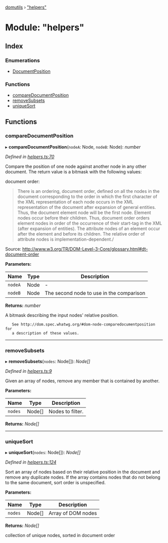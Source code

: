 [domutils](../README.md) › ["helpers"](_helpers_.md)

# Module: "helpers"

## Index

### Enumerations

* [DocumentPosition](../enums/_helpers_.documentposition.md)

### Functions

* [compareDocumentPosition](_helpers_.md#comparedocumentposition)
* [removeSubsets](_helpers_.md#removesubsets)
* [uniqueSort](_helpers_.md#uniquesort)

## Functions

###  compareDocumentPosition

▸ **compareDocumentPosition**(`nodeA`: Node, `nodeB`: Node): *number*

*Defined in [helpers.ts:70](https://github.com/fb55/domutils/blob/a6b5551/src/helpers.ts#L70)*

Compare the position of one node against another node in any other document.
The return value is a bitmask with the following values:

document order:
> There is an ordering, document order, defined on all the nodes in the
> document corresponding to the order in which the first character of the
> XML representation of each node occurs in the XML representation of the
> document after expansion of general entities. Thus, the document element
> node will be the first node. Element nodes occur before their children.
> Thus, document order orders element nodes in order of the occurrence of
> their start-tag in the XML (after expansion of entities). The attribute
> nodes of an element occur after the element and before its children. The
> relative order of attribute nodes is implementation-dependent./

Source:
http://www.w3.org/TR/DOM-Level-3-Core/glossary.html#dt-document-order

**Parameters:**

Name | Type | Description |
------ | ------ | ------ |
`nodeA` | Node | - |
`nodeB` | Node | The second node to use in the comparison  |

**Returns:** *number*

A bitmask describing the input nodes' relative position.

       See http://dom.spec.whatwg.org/#dom-node-comparedocumentposition for
       a description of these values.

___

###  removeSubsets

▸ **removeSubsets**(`nodes`: Node[]): *Node[]*

*Defined in [helpers.ts:9](https://github.com/fb55/domutils/blob/a6b5551/src/helpers.ts#L9)*

Given an array of nodes, remove any member that is contained by another.

**Parameters:**

Name | Type | Description |
------ | ------ | ------ |
`nodes` | Node[] | Nodes to filter.  |

**Returns:** *Node[]*

___

###  uniqueSort

▸ **uniqueSort**(`nodes`: Node[]): *Node[]*

*Defined in [helpers.ts:124](https://github.com/fb55/domutils/blob/a6b5551/src/helpers.ts#L124)*

Sort an array of nodes based on their relative position in the document and
remove any duplicate nodes. If the array contains nodes that do not belong
to the same document, sort order is unspecified.

**Parameters:**

Name | Type | Description |
------ | ------ | ------ |
`nodes` | Node[] | Array of DOM nodes |

**Returns:** *Node[]*

collection of unique nodes, sorted in document order
